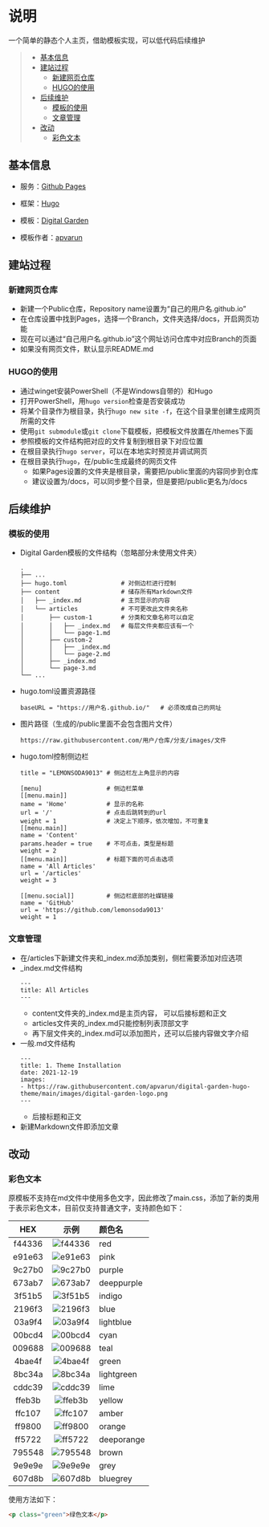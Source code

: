# 说明

一个简单的静态个人主页，借助模板实现，可以低代码后续维护

>
> * [基本信息](#基本信息)
> * [建站过程](#建站过程)
>   * [新建网页仓库](#新建网页仓库)
>   * [HUGO的使用](#hugo的使用)
> * [后续维护](#后续维护)
>   * [模板的使用](#模板的使用)
>   * [文章管理](#文章管理)
> * [改动](#改动)
>   * [彩色文本](#彩色文本)
>

## 基本信息

* 服务：[Github Pages](https://pages.github.com/)

* 框架：[Hugo](https://gohugo.io/getting-started/quick-start/)

* 模板：[Digital Garden](https://digital-garden-hugo-theme.vercel.app/)

* 模板作者：[apvarun](https://apvarun.com/)

## 建站过程

### 新建网页仓库

* 新建一个Public仓库，Repository name设置为“自己的用户名.github.io”
* 在仓库设置中找到Pages，选择一个Branch，文件夹选择/docs，开启网页功能
* 现在可以通过“自己用户名.github.io”这个网址访问仓库中对应Branch的页面
* 如果没有网页文件，默认显示README.md

### HUGO的使用

* 通过winget安装PowerShell（不是Windows自带的）和Hugo
* 打开PowerShell，用```hugo version```检查是否安装成功
* 将某个目录作为根目录，执行```hugo new site -f```，在这个目录里创建生成网页所需的文件
* 使用```git submodule```或```git clone```下载模板，把模板文件放置在/themes下面
* 参照模板的文件结构把对应的文件复制到根目录下对应位置
* 在根目录执行```hugo server```，可以在本地实时预览并调试网页
* 在根目录执行```hugo```，在/public生成最终的网页文件
    * 如果Pages设置的文件夹是根目录，需要把/public里面的内容同步到仓库
    * 建议设置为/docs，可以同步整个目录，但是要把/public更名为/docs

## 后续维护

### 模板的使用

* Digital Garden模板的文件结构（忽略部分未使用文件夹）

    ```
    .
    ├── ...
    ├── hugo.toml               # 对侧边栏进行控制
    ├── content                 # 储存所有Markdown文件
    │   ├── _index.md           # 主页显示的内容
    │   └── articles            # 不可更改此文件夹名称
    │       ├── custom-1        # 分类和文章名称可以自定
    │       │   ├── _index.md   # 每层文件夹都应该有一个
    │       │   └── page-1.md
    │       ├── custom-2
    │       │   ├── _index.md
    │       │   └── page-2.md
    │       ├── _index.md
    │       └── page-3.md
    └── ...
    ```
* hugo.toml设置资源路径
    ```
    baseURL = "https://用户名.github.io/"   # 必须改成自己的网址
    ```
* 图片路径（生成的/public里面不会包含图片文件）
    ```
    https://raw.githubusercontent.com/用户/仓库/分支/images/文件
    ```
* hugo.toml控制侧边栏
    ```
    title = "LEMONSODA9013" # 侧边栏左上角显示的内容

    [menu]                  # 侧边栏菜单
    [[menu.main]]           
    name = 'Home'           # 显示的名称
    url = '/'               # 点击后跳转到的url
    weight = 1              # 决定上下顺序，依次增加，不可重复
    [[menu.main]]           
    name = 'Content'
    params.header = true    # 不可点击，类型是标题
    weight = 2
    [[menu.main]]           # 标题下面的可点击选项
    name = 'All Articles'
    url = '/articles'
    weight = 3

    [[menu.social]]         # 侧边栏底部的社媒链接
    name = 'GitHub'
    url = 'https://github.com/lemonsoda9013'
    weight = 1
    ```

### 文章管理

* 在/articles下新建文件夹和_index.md添加类别，侧栏需要添加对应选项
* _index.md文件结构
    ```
    ---
    title: All Articles
    ---
    ```
    * content文件夹的_index.md是主页内容， 可以后接标题和正文
    * articles文件夹的_index.md只能控制列表顶部文字
    * 再下层文件夹的_index.md可以添加图片，还可以后接内容做文字介绍
* 一般.md文件结构
    ```
    ---
    title: 1. Theme Installation
    date: 2021-12-19
    images: 
    - https://raw.githubusercontent.com/apvarun/digital-garden-hugo-theme/main/images/digital-garden-logo.png
    ---
    ```
    * 后接标题和正文
* 新建Markdown文件即添加文章

## 改动

### 彩色文本

原模板不支持在md文件中使用多色文字，因此修改了main.css，添加了新的类用于表示彩色文本，目前仅支持普通文字，支持颜色如下：

|HEX|示例|颜色名|
|:---:|:---:|:---|
|f44336|![f44336](https://via.placeholder.com/15/f44336/000000?text=)|red|
|e91e63|![e91e63](https://via.placeholder.com/15/e91e63/000000?text=)|pink|
|9c27b0|![9c27b0](https://via.placeholder.com/15/9c27b0/000000?text=)|purple|
|673ab7|![673ab7](https://via.placeholder.com/15/673ab7/000000?text=)|deeppurple|
|3f51b5|![3f51b5](https://via.placeholder.com/15/3f51b5/000000?text=)|indigo|
|2196f3|![2196f3](https://via.placeholder.com/15/2196f3/000000?text=)|blue|
|03a9f4|![03a9f4](https://via.placeholder.com/15/03a9f4/000000?text=)|lightblue|
|00bcd4|![00bcd4](https://via.placeholder.com/15/00bcd4/000000?text=)|cyan|
|009688|![009688](https://via.placeholder.com/15/009688/000000?text=)|teal|
|4bae4f|![4bae4f](https://via.placeholder.com/15/4bae4f/000000?text=)|green|
|8bc34a|![8bc34a](https://via.placeholder.com/15/8bc34a/000000?text=)|lightgreen|
|cddc39|![cddc39](https://via.placeholder.com/15/cddc39/000000?text=)|lime|
|ffeb3b|![ffeb3b](https://via.placeholder.com/15/ffeb3b/000000?text=)|yellow|
|ffc107|![ffc107](https://via.placeholder.com/15/ffc107/000000?text=)|amber|
|ff9800|![ff9800](https://via.placeholder.com/15/ff9800/000000?text=)|orange|
|ff5722|![ff5722](https://via.placeholder.com/15/ff5722/000000?text=)|deeporange|
|795548|![795548](https://via.placeholder.com/15/795548/000000?text=)|brown|
|9e9e9e|![9e9e9e](https://via.placeholder.com/15/9e9e9e/000000?text=)|grey|
|607d8b|![607d8b](https://via.placeholder.com/15/607d8b/000000?text=)|bluegrey|

使用方法如下：

```markdown
<p class="green">绿色文本</p>
```